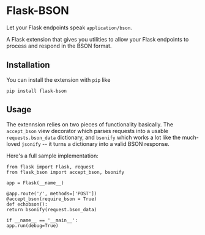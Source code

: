 # Flask-BSON

Let your Flask endpoints speak `application/bson`.

A Flask extension that gives you utilities to allow your Flask endpoints to process and respond in the BSON format.

## Installation

You can install the extension with ``pip`` like

```
pip install flask-bson
```

## Usage

The extennsion relies on two pieces of functionality basically. The `accept_bson` view decorator which parses requests into a usable `requests.bson_data` dictionary, and `bsonify` which works a lot like the much-loved `jsonify` -- it turns a dictionary into a valid BSON response.

Here's a full sample implementation:

```
from flask import Flask, request
from flask_bson import accept_bson, bsonify

app = Flask(__name__)

@app.route('/', methods=['POST'])
@accept_bson(require_bson = True)
def echobson():
return bsonify(request.bson_data)

if __name__ == '__main__':
app.run(debug=True)
```

